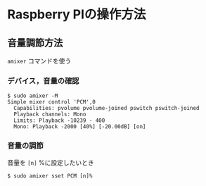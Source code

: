 # Raspberry PIの操作方法

## 音量調節方法
`amixer` コマンドを使う
### デバイス，音量の確認
```shell-session:amixer_デバイス，音量の確認
$ sudo amixer -M
Simple mixer control 'PCM',0
  Capabilities: pvolume pvolume-joined pswitch pswitch-joined
  Playback channels: Mono
  Limits: Playback -10239 - 400
  Mono: Playback -2000 [40%] [-20.00dB] [on]
```
### 音量の調節
音量を `[n]` %に設定したいとき
```shell-session:amixer_音量の調節
$ sudo amixer sset PCM [n]%
```
